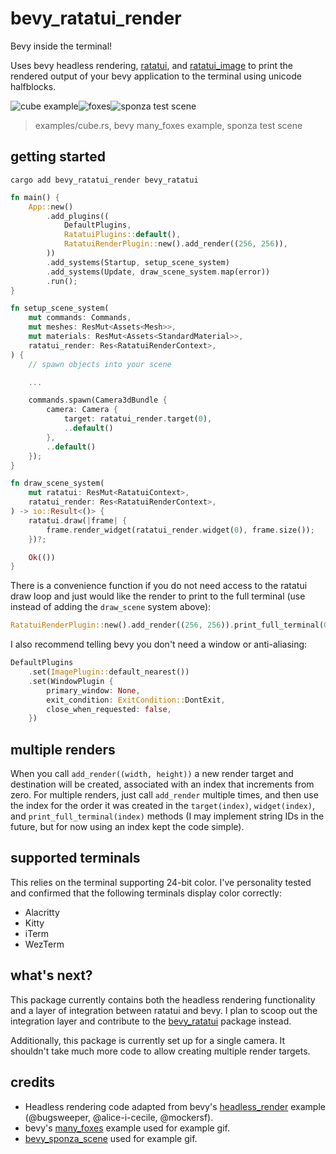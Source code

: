# bevy_ratatui_render

Bevy inside the terminal!

Uses bevy headless rendering, [ratatui](https://github.com/ratatui-org/ratatui), and
[ratatui_image](https://github.com/benjajaja/ratatui-image) to print the rendered output
of your bevy application to the terminal using unicode halfblocks.

![cube example](https://assets.cxreiff.com/github/cube.gif)![foxes](https://assets.cxreiff.com/github/foxes.gif)![sponza test scene](https://assets.cxreiff.com/github/sponza.gif)

> examples/cube.rs, bevy many_foxes example, sponza test scene

## getting started

`cargo add bevy_ratatui_render bevy_ratatui`

```rust
fn main() {
    App::new()
        .add_plugins((
            DefaultPlugins,
            RatatuiPlugins::default(),
            RatatuiRenderPlugin::new().add_render((256, 256)),
        ))
        .add_systems(Startup, setup_scene_system)
        .add_systems(Update, draw_scene_system.map(error))
        .run();
}

fn setup_scene_system(
    mut commands: Commands,
    mut meshes: ResMut<Assets<Mesh>>,
    mut materials: ResMut<Assets<StandardMaterial>>,
    ratatui_render: Res<RatatuiRenderContext>,
) {
    // spawn objects into your scene

    ...

    commands.spawn(Camera3dBundle {
        camera: Camera {
            target: ratatui_render.target(0),
            ..default()
        },
        ..default()
    });
}

fn draw_scene_system(
    mut ratatui: ResMut<RatatuiContext>,
    ratatui_render: Res<RatatuiRenderContext>,
) -> io::Result<()> {
    ratatui.draw(|frame| {
        frame.render_widget(ratatui_render.widget(0), frame.size());
    })?;

    Ok(())
}
```

There is a convenience function if you do not need access to the ratatui draw loop and just would like
the render to print to the full terminal (use instead of adding the `draw_scene` system above):

```rust
RatatuiRenderPlugin::new().add_render((256, 256)).print_full_terminal(0)
```

I also recommend telling bevy you don't need a window or anti-aliasing:

```rust
DefaultPlugins
    .set(ImagePlugin::default_nearest())
    .set(WindowPlugin {
        primary_window: None,
        exit_condition: ExitCondition::DontExit,
        close_when_requested: false,
    })
```

## multiple renders

When you call `add_render((width, height))` a new render target and destination will be created,
associated with an index that increments from zero. For multiple renders, just call `add_render` multiple
times, and then use the index for the order it was created in the `target(index)`, `widget(index)`, and
`print_full_terminal(index)` methods (I may implement string IDs in the future, but for now using an index kept the code simple).

## supported terminals

This relies on the terminal supporting 24-bit color. I've personality tested and confirmed that the following terminals display color correctly:

- Alacritty
- Kitty
- iTerm
- WezTerm

## what's next?

This package currently contains both the headless rendering functionality and a layer of integration between
ratatui and bevy. I plan to scoop out the integration layer and contribute to the
[bevy_ratatui](https://github.com/joshka/bevy_ratatui/tree/main) package instead.

Additionally, this package is currently set up for a single camera. It shouldn't take much more code to allow
creating multiple render targets.

## credits

* Headless rendering code adapted from bevy's [headless_render](https://github.com/bevyengine/bevy/blob/main/examples/app/headless_renderer.rs)
example (@bugsweeper, @alice-i-cecile, @mockersf).
* bevy's [many_foxes](https://github.com/bevyengine/bevy/blob/main/examples/stress_tests/many_foxes.rs) example used for example gif.
* [bevy_sponza_scene](https://github.com/DGriffin91/bevy_sponza_scene) used for example gif.
